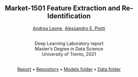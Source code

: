 
<h2 align="center">Market-1501 Feature Extraction and Re-Identification</h2>

<p align="center">
  <a href="https://github.com/andrealeone">Andrea Leone</a>,
  <a href="https://github.com/aepiotti">Alessandro E. Piotti</a><br/><br/>
</p>

<p align="center">
Deep Learning Laboratory report<br/>
Master’s Degree in Data Science<br/>
University of Trento, 2021<br/><br/>
</p>

<p align="center">
<a href="https://leone.gdn/dll/report.pdf">Report</a> •
<a href="https://github.com/andrealeone/DLL">Repository</a> •
<a href="https://drive.google.com/drive/folders/1N6rgaa7V288CnUvLxS5xfN7Uj27gWltd">Models folder</a> •
<a href="https://drive.google.com/drive/folders/1kSjbP8fLbFApsH_-WGECXYP8SkeI4ACU">Data folder</a>
</p>

